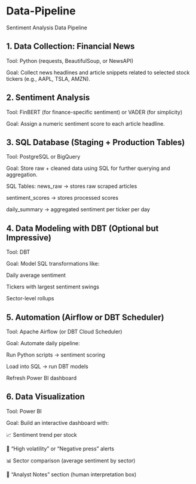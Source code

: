 # Data-Pipeline
Sentiment Analysis Data Pipeline

## 1. Data Collection: Financial News
Tool: Python (requests, BeautifulSoup, or NewsAPI)

Goal: Collect news headlines and article snippets related to selected stock tickers (e.g., AAPL, TSLA, AMZN).
## 2. Sentiment Analysis
Tool: FinBERT (for finance-specific sentiment) or VADER (for simplicity)

Goal: Assign a numeric sentiment score to each article headline.
## 3. SQL Database (Staging + Production Tables)
Tool: PostgreSQL or BigQuery

Goal: Store raw + cleaned data using SQL for further querying and aggregation.

SQL Tables:
news_raw → stores raw scraped articles

sentiment_scores → stores processed scores

daily_summary → aggregated sentiment per ticker per day

## 4. Data Modeling with DBT (Optional but Impressive)
Tool: DBT

Goal: Model SQL transformations like:

Daily average sentiment

Tickers with largest sentiment swings

Sector-level rollups

## 5. Automation (Airflow or DBT Scheduler)
Tool: Apache Airflow (or DBT Cloud Scheduler)

Goal: Automate daily pipeline:

Run Python scripts → sentiment scoring

Load into SQL → run DBT models

Refresh Power BI dashboard

## 6. Data Visualization
Tool: Power BI

Goal: Build an interactive dashboard with:

📈 Sentiment trend per stock

🔔 “High volatility” or “Negative press” alerts

📊 Sector comparison (average sentiment by sector)

🧠 “Analyst Notes” section (human interpretation box)

